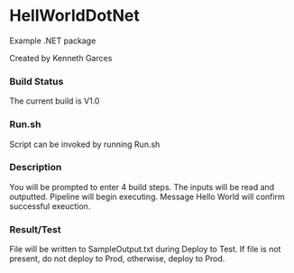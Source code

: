 
# HellWorldDotNet

Example .NET package

Created by Kenneth Garces

### Build Status

The current build is V1.0

### Run.sh

Script can be invoked by running Run.sh

### Description

You will be prompted to enter 4 build steps.  The inputs will be read and outputted.  Pipeline will begin executing.  Message Hello World will confirm successful exeuction.

### Result/Test

File will be written to SampleOutput.txt during Deploy to Test.  If file is not present, do not deploy to Prod, otherwise, deploy to Prod.
